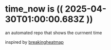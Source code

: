 # time_now is (( 2025-04-30T01:00:00.683Z ))

an automated repo that shows the currnent time

inspired by [breakingheatmap](https://github.com/breakingheatmap/breakingheatmap)